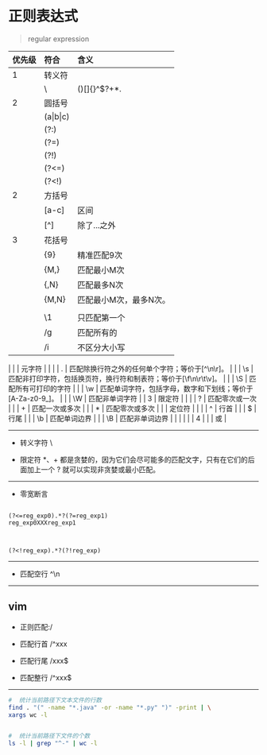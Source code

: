# 正则表达式
> regular expression

| 优先级 | 符合 | 含义 |
| :- | :- | :- |
| 1 | 转义符 |  |
|  | \ | ()[]{}^$?+*.| |
| 2 | 圆括号 |  |
|  | (a\|b\|c) |  |
|  | (?:) |  |
|  | (?=) |  |
|  | (?!) |  |
|  | (?<=) |  |
|  | (?<!) |  |
| 2 | 方括号 |  |
|  | [a-c] | 区间 |
|  | [^] |  除了...之外 |
| 3 | 花括号 |  |
|  | {9} | 精准匹配9次 |
|  | {M,} | 匹配最小M次 |
|  | {,N} | 匹配最多N次 |
|  | {M,N} | 匹配最小M次，最多N次。 |
|  |  |  |
|  | \1 | 只匹配第一个 |
|  | /g | 匹配所有的 |
|  | /i | 不区分大小写 |
|
|  | 元字符 |  |
|  | . |  匹配除换行符之外的任何单个字符；等价于[^\n\r]。 |
|  | \s | 匹配非打印字符，包括换页符，换行符和制表符；等价于[\f\n\r\t\v]。 |
|  | \S | 匹配所有可打印的字符 |
|  | \w | 匹配单词字符，包括字母，数字和下划线；等价于[A-Za-z0-9_]。 |
|  | \W | 匹配非单词字符 |
| 3 | 限定符 |  |
|  | ? | 匹配零次或一次 |
|  | + | 匹配一次或多次 |
|  | * | 匹配零次或多次 |
|  | 定位符 |  |
|  | ^ | 行首 |
|  | $ | 行尾 |
|  | \b | 匹配单词边界 |
|  | \B | 匹配非单词边界 |
|  |  |  |
| 4 | | | 或 |

---






- 转义字符
\\





- 限定符 *、+ 都是贪婪的，因为它们会尽可能多的匹配文字，只有在它们的后面加上一个 ? 就可以实现非贪婪或最小匹配。




---



- 零宽断言
```regexp

(?<=reg_exp0).*?(?=reg_exp1)
reg_exp0XXXreg_exp1



(?<!reg_exp).*?(?!reg_exp)

```
---

- 匹配空行
^\n

---

## vim
- 正则匹配:/

- 匹配行首
/^xxx
- 匹配行尾
/xxx$

- 匹配整行
/^xxx$

---


```sh
#  统计当前路径下文本文件的行数
find . "(" -name "*.java" -or -name "*.py" ")" -print | \
xargs wc -l


#  统计当前路径下文件的个数
ls -l | grep "^-" | wc -l
```